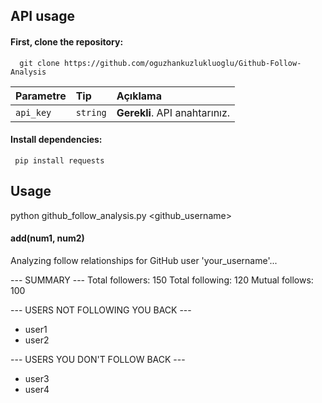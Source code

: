 
## API usage

#### First, clone the repository:

```http
  git clone https://github.com/oguzhankuzlukluoglu/Github-Follow-Analysis
```

| Parametre | Tip     | Açıklama                |
| :-------- | :------- | :------------------------- |
| `api_key` | `string` | **Gerekli**. API anahtarınız. |

#### Install dependencies:

```http
 pip install requests
```
## Usage
python github_follow_analysis.py <github_username>


#### add(num1, num2)

Analyzing follow relationships for GitHub user 'your_username'...

--- SUMMARY ---
Total followers: 150
Total following: 120
Mutual follows: 100

--- USERS NOT FOLLOWING YOU BACK ---
- user1
- user2

--- USERS YOU DON'T FOLLOW BACK ---
- user3
- user4


  
